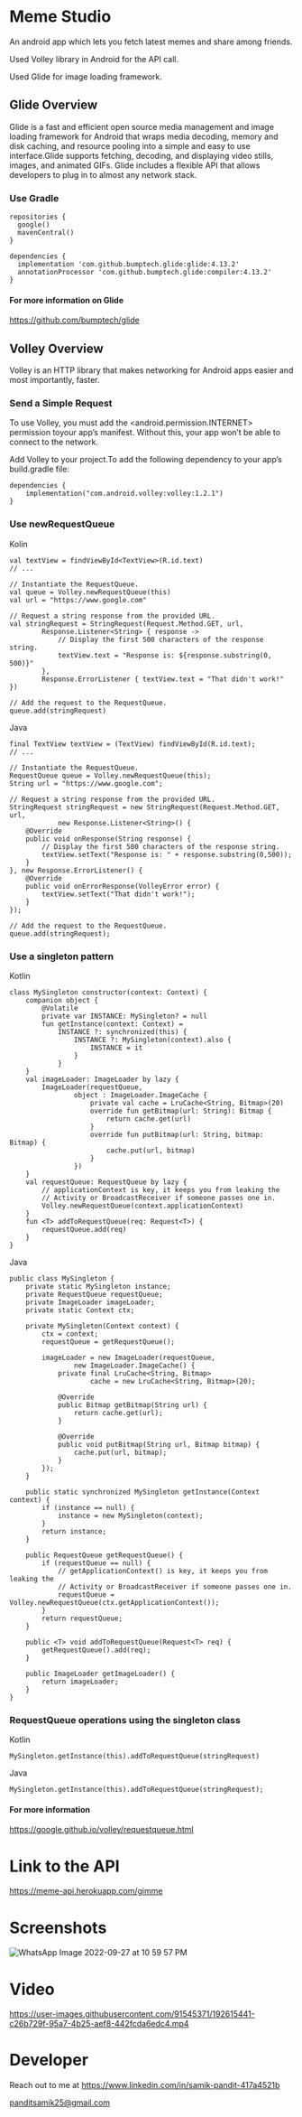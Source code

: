 # Meme Studio

An android app which lets you fetch latest memes and share among friends.

Used Volley library in Android for the API call.

Used Glide for image loading framework.

## Glide Overview

Glide is a fast and efficient open source media management and image loading 
framework for Android that wraps media decoding, memory and disk caching, and 
resource pooling into a simple and easy to use interface.Glide supports fetching, 
decoding, and displaying video stills, images, and animated GIFs. Glide includes 
a flexible API that allows developers to plug in to almost any network stack.

### Use Gradle

```
repositories {
  google()
  mavenCentral()
}

dependencies {
  implementation 'com.github.bumptech.glide:glide:4.13.2'
  annotationProcessor 'com.github.bumptech.glide:compiler:4.13.2'
}
```
#### For more information on Glide
<https://github.com/bumptech/glide>

## Volley Overview

Volley is an HTTP library that makes networking for Android apps easier and most importantly, faster.

### Send a Simple Request

To use Volley, you must add the 
<android.permission.INTERNET>
permission toyour app’s manifest. Without this,
your app won’t be able
to connect to the network.

Add Volley to your project.To add the following dependency to your app’s build.gradle file:

```
dependencies {
    implementation("com.android.volley:volley:1.2.1")
}
```

### Use newRequestQueue

Kolin

```
val textView = findViewById<TextView>(R.id.text)
// ...

// Instantiate the RequestQueue.
val queue = Volley.newRequestQueue(this)
val url = "https://www.google.com"

// Request a string response from the provided URL.
val stringRequest = StringRequest(Request.Method.GET, url,
        Response.Listener<String> { response ->
            // Display the first 500 characters of the response string.
            textView.text = "Response is: ${response.substring(0, 500)}"
        },
        Response.ErrorListener { textView.text = "That didn't work!" })

// Add the request to the RequestQueue.
queue.add(stringRequest)
```

Java

```
final TextView textView = (TextView) findViewById(R.id.text);
// ...

// Instantiate the RequestQueue.
RequestQueue queue = Volley.newRequestQueue(this);
String url = "https://www.google.com";

// Request a string response from the provided URL.
StringRequest stringRequest = new StringRequest(Request.Method.GET, url,
            new Response.Listener<String>() {
    @Override
    public void onResponse(String response) {
        // Display the first 500 characters of the response string.
        textView.setText("Response is: " + response.substring(0,500));
    }
}, new Response.ErrorListener() {
    @Override
    public void onErrorResponse(VolleyError error) {
        textView.setText("That didn't work!");
    }
});

// Add the request to the RequestQueue.
queue.add(stringRequest);
```

### Use a singleton pattern

Kotlin

```
class MySingleton constructor(context: Context) {
    companion object {
        @Volatile
        private var INSTANCE: MySingleton? = null
        fun getInstance(context: Context) =
            INSTANCE ?: synchronized(this) {
                INSTANCE ?: MySingleton(context).also {
                    INSTANCE = it
                }
            }
    }
    val imageLoader: ImageLoader by lazy {
        ImageLoader(requestQueue,
                object : ImageLoader.ImageCache {
                    private val cache = LruCache<String, Bitmap>(20)
                    override fun getBitmap(url: String): Bitmap {
                        return cache.get(url)
                    }
                    override fun putBitmap(url: String, bitmap: Bitmap) {
                        cache.put(url, bitmap)
                    }
                })
    }
    val requestQueue: RequestQueue by lazy {
        // applicationContext is key, it keeps you from leaking the
        // Activity or BroadcastReceiver if someone passes one in.
        Volley.newRequestQueue(context.applicationContext)
    }
    fun <T> addToRequestQueue(req: Request<T>) {
        requestQueue.add(req)
    }
}
```

Java

```
public class MySingleton {
    private static MySingleton instance;
    private RequestQueue requestQueue;
    private ImageLoader imageLoader;
    private static Context ctx;

    private MySingleton(Context context) {
        ctx = context;
        requestQueue = getRequestQueue();

        imageLoader = new ImageLoader(requestQueue,
                new ImageLoader.ImageCache() {
            private final LruCache<String, Bitmap>
                    cache = new LruCache<String, Bitmap>(20);

            @Override
            public Bitmap getBitmap(String url) {
                return cache.get(url);
            }

            @Override
            public void putBitmap(String url, Bitmap bitmap) {
                cache.put(url, bitmap);
            }
        });
    }

    public static synchronized MySingleton getInstance(Context context) {
        if (instance == null) {
            instance = new MySingleton(context);
        }
        return instance;
    }

    public RequestQueue getRequestQueue() {
        if (requestQueue == null) {
            // getApplicationContext() is key, it keeps you from leaking the
            // Activity or BroadcastReceiver if someone passes one in.
            requestQueue = Volley.newRequestQueue(ctx.getApplicationContext());
        }
        return requestQueue;
    }

    public <T> void addToRequestQueue(Request<T> req) {
        getRequestQueue().add(req);
    }

    public ImageLoader getImageLoader() {
        return imageLoader;
    }
}
```

### RequestQueue operations using the singleton class

Kotlin

```
MySingleton.getInstance(this).addToRequestQueue(stringRequest)
```

Java

```
MySingleton.getInstance(this).addToRequestQueue(stringRequest);
```

#### For more information

<https://google.github.io/volley/requestqueue.html>


# Link to the API

<https://meme-api.herokuapp.com/gimme>


# Screenshots

![WhatsApp Image 2022-09-27 at 10 59 57 PM](https://user-images.githubusercontent.com/91545371/192615228-1ebdc23d-975b-41f8-9fa3-eb9750773cc7.jpeg)


# Video 


https://user-images.githubusercontent.com/91545371/192615441-c26b729f-95a7-4b25-aef8-442fcda6edc4.mp4


# Developer

Reach out to me at 
<https://www.linkedin.com/in/samik-pandit-417a4521b>

<panditsamik25@gmail.com>

